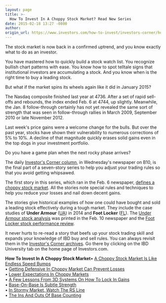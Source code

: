 ```yaml
---
layout: page
title: >-
  How To Invest In A Choppy Stock Market? Read New Series
date: 2015-02-18 13:27 -0800
author: 
origin_url: https://www.investors.com/how-to-invest/investors-corner/how-to-trade-stocks-in-a-tough-market
---
```





The stock market is now back in a confirmed uptrend, and you know exactly what to do as an investor.

  

You have mastered how to quickly build a stock watch list. You recognize bullish chart patterns with ease. You know how to spot telltale signs that institutional investors are accumulating a stock. And you know when is the right time to buy a leading stock.

  

But what if the market spins its wheels again like it did in January 2015?

  

The Nasdaq composite finished last year at 4736. After a set of rapid sell-offs and rebounds, the index ended Feb. 6 at 4744, up slightly. Meanwhile, the Jan. 8 follow-through certainly has not yet revealed the same sort of strength that was seen in follow-through rallies in March 2009, September 2010 or late November 2012.

  

Last week's price gains were a welcome change for the bulls. But over the past year, stocks have shown their vulnerability to numerous corrections of 5% to 10%. A decline of that magnitude quickly erases solid gains even in the top dogs in your investment portfolio.

  

Do you have a game plan when the next rocky phase arrives?

  

The daily [Investor's Corner column](http://education.investors.com/), in Wednesday's newspaper on B10, is the final part of a seven-story series to help you adjust your trading rules so that you avoid getting whipsawed.

  

The first story in this series, which ran in the Feb. 6 newspaper, [defines a choppy stock market](http://education.investors.com/investors-corner/738333-how-to-play-choppy-market.htm). All the stories note special rules and techniques to help you reduce your losses and nail down decent gains.

  

The stories give historical examples of how one could have bought and sold a leading stock effectively during a tough market. They include the case studies of **Under Armour** ([UA](https://research.investors.com/quote.aspx?symbol=UA)) in 2014 and **Foot Locker** ([FL](https://research.investors.com/quote.aspx?symbol=FL)). The [Under Armour stock analysis](http://education.investors.com/investors-corner/738531-it-pays-to-tighten-sell-rules-in-choppy-markets.htm) was printed in the Feb. 10 newspaper and the [Foot Locker stock performance review](http://education.investors.com/investors-corner/738736-when-to-sell-stocks.htm).

  

It never hurts to re-read a story that beefs up your stock trading skill and expands your knowledge of IBD buy and sell rules. You can always revisit them in the [Investor's Corner archives](http://education.investors.com/). Go there by clicking on the IBD University tab on the home page of Investors.com.

  

**How To Invest In A Choppy Stock Market**• [A Choppy Stock Market Is Like Endless Speed Bumps](http://education.investors.com/investors-corner/738333-how-to-play-choppy-market.htm)   
• [Getting Defensive In Choppy Market Can Prevent Losses](http://education.investors.com/investors-corner/738531-it-pays-to-tighten-sell-rules-in-choppy-markets.htm)  
• [Lower Expectations In Choppy Markets](http://education.investors.com/investors-corner/738736-when-to-sell-stocks.htm)  
• [A Few Lessons From 3D Systems On How To Lock In Gains](http://education.investors.com/investors-corner/738953-how-and-when-to-trim-stock-holdings.htm)   
• [Base-On-Base Is Subtle Strength](http://education.investors.com/investors-corner/739182-how-to-read-stock-charts.htm)  
• [In Stormy Market, Watch The RS Line](http://education.investors.com/investors-corner/739381-relative-strength-line-can-go-vertical.htm)  
• [The Ins And Outs Of Base Counting](http://education.investors.com/investors-corner/739613-choppy-markets-can-yield-base-on-base-patterns.htm)




